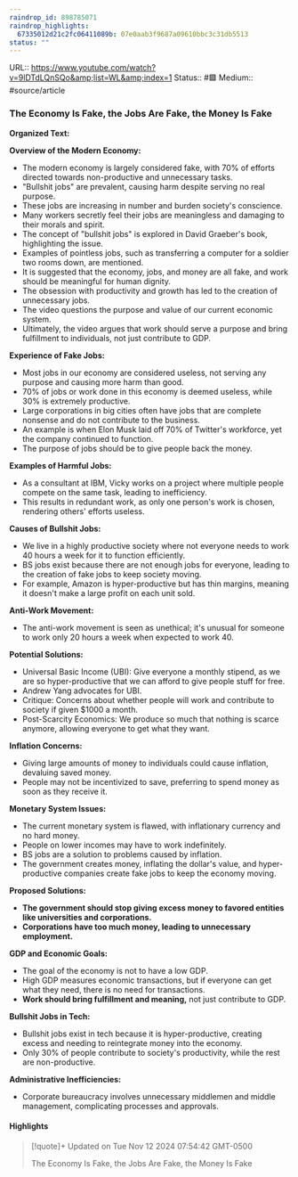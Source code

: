 ```yaml
---
raindrop_id: 898785071
raindrop_highlights:
  67335012d21c2fc06411089b: 07e0aab3f9687a09610bbc3c31db5513
status: ""
---
```


URL:: https://www.youtube.com/watch?v=9lDTdLQnSQo&amp;list=WL&amp;index=1
Status:: #🟩 
Medium:: #source/article


### The Economy Is Fake, the Jobs Are Fake, the Money Is Fake


**Organized Text:**

**Overview of the Modern Economy:**
- The modern economy is largely considered fake, with 70% of efforts directed towards non-productive and unnecessary tasks.
- "Bullshit jobs" are prevalent, causing harm despite serving no real purpose.
- These jobs are increasing in number and burden society's conscience.
- Many workers secretly feel their jobs are meaningless and damaging to their morals and spirit.
- The concept of "bullshit jobs" is explored in David Graeber's book, highlighting the issue.
- Examples of pointless jobs, such as transferring a computer for a soldier two rooms down, are mentioned.
- It is suggested that the economy, jobs, and money are all fake, and work should be meaningful for human dignity.
- The obsession with productivity and growth has led to the creation of unnecessary jobs.
- The video questions the purpose and value of our current economic system.
- Ultimately, the video argues that work should serve a purpose and bring fulfillment to individuals, not just contribute to GDP.

**Experience of Fake Jobs:**
- Most jobs in our economy are considered useless, not serving any purpose and causing more harm than good.
- 70% of jobs or work done in this economy is deemed useless, while 30% is extremely productive.
- Large corporations in big cities often have jobs that are complete nonsense and do not contribute to the business.
- An example is when Elon Musk laid off 70% of Twitter's workforce, yet the company continued to function.
- The purpose of jobs should be to give people back the money.

**Examples of Harmful Jobs:**
- As a consultant at IBM, Vicky works on a project where multiple people compete on the same task, leading to inefficiency.
- This results in redundant work, as only one person's work is chosen, rendering others' efforts useless.

**Causes of Bullshit Jobs:**
- We live in a highly productive society where not everyone needs to work 40 hours a week for it to function efficiently.
- BS jobs exist because there are not enough jobs for everyone, leading to the creation of fake jobs to keep society moving.
- For example, Amazon is hyper-productive but has thin margins, meaning it doesn't make a large profit on each unit sold.

**Anti-Work Movement:**
- The anti-work movement is seen as unethical; it's unusual for someone to work only 20 hours a week when expected to work 40.

**Potential Solutions:**
- Universal Basic Income (UBI): Give everyone a monthly stipend, as we are so hyper-productive that we can afford to give people stuff for free.
- Andrew Yang advocates for UBI.
- Critique: Concerns about whether people will work and contribute to society if given $1000 a month.
- Post-Scarcity Economics: We produce so much that nothing is scarce anymore, allowing everyone to get what they want.

**Inflation Concerns:**
- Giving large amounts of money to individuals could cause inflation, devaluing saved money.
- People may not be incentivized to save, preferring to spend money as soon as they receive it.

**Monetary System Issues:**
- The current monetary system is flawed, with inflationary currency and no hard money.
- People on lower incomes may have to work indefinitely.
- BS jobs are a solution to problems caused by inflation.
- The government creates money, inflating the dollar's value, and hyper-productive companies create fake jobs to keep the economy moving.

**Proposed Solutions:**
- **The government should stop giving excess money to favored entities like universities and corporations.**
- **Corporations have too much money, leading to unnecessary employment.**

**GDP and Economic Goals:**
- The goal of the economy is not to have a low GDP.
- High GDP measures economic transactions, but if everyone can get what they need, there is no need for transactions.
- **Work should bring fulfillment and meaning,** not just contribute to GDP.

**Bullshit Jobs in Tech:**
- Bullshit jobs exist in tech because it is hyper-productive, creating excess and needing to reintegrate money into the economy.
- Only 30% of people contribute to society's productivity, while the rest are non-productive.

**Administrative Inefficiencies:**
- Corporate bureaucracy involves unnecessary middlemen and middle management, complicating processes and approvals.

#### Highlights

> [!quote]+ Updated on Tue Nov 12 2024 07:54:42 GMT-0500
>
> The Economy Is Fake, the Jobs Are Fake, the Money Is Fake
